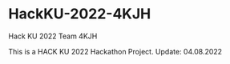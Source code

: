 # HackKU-2022-4KJH
 Hack KU 2022 Team 4KJH

This is a HACK KU 2022 Hackathon Project.
Update: 04.08.2022